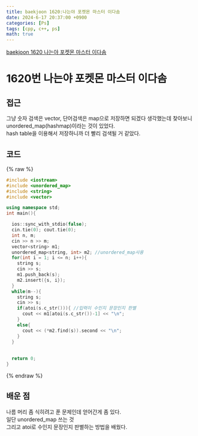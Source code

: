 ```yaml
---
title: baekjoon 1620:나는야 포켓몬 마스터 이다솜
date: 2024-6-17 20:37:00 +0900
categories: [Ps]
tags: [cpp, c++, ps]
math: true
---
```


[baekjoon 1620 나는야 포켓몬 마스터 이다솜](https://www.acmicpc.net/problem/1620)

# 1620번 나는야 포켓몬 마스터 이다솜


## 접근
그냥 숫자 검색은 vector, 단어검색은 map으로 저장하면 되겠다 생각했는데 찾아보니  
unordered_map(hashmap)이라는 것이 있었다.  
hash table을 이용해서 저장하니까 더 빨리 검색될 거 같았다.

## 코드
{% raw %}
```cpp
#include <iostream>
#include <unordered_map>
#include <string>
#include <vector>

using namespace std;
int main(){

  ios::sync_with_stdio(false);
  cin.tie(0); cout.tie(0);
  int n, m;
  cin >> n >> m;
  vector<string> m1;
  unordered_map<string, int> m2; //unordered_map사용
  for(int i = 1; i <= n; i++){
    string s;
    cin >> s;
    m1.push_back(s);
    m2.insert({s, i});
  }
  while(m--){
    string s;
    cin >> s;
    if(atoi(s.c_str())){ //입력이 수인지 문장인지 판별
      cout << m1[atoi(s.c_str())-1] << "\n";
    }
    else{
      cout << (*m2.find(s)).second << "\n";
    }
  }
  
  
  return 0;
}
```
{% endraw %}
 

## 배운 점
나름 머리 좀 식히려고 푼 문제인데 얻어간게 좀 있다.  
일단 unordered_map 쓰는 것  
그리고 atoi로 수인지 문장인지 판별하는 방법을 배웠다.

